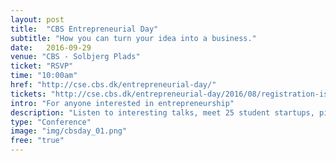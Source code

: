 ```yaml
---
layout: post
title:  "CBS Entrepreneurial Day"
subtitle: "How you can turn your idea into a business."
date:   2016-09-29
venue: "CBS - Solbjerg Plads"
ticket: "RSVP"
time: "10:00am"
href: "http://cse.cbs.dk/entrepreneurial-day/"
tickets: "http://cse.cbs.dk/entrepreneurial-day/2016/08/registration-is-now-open/"
intro: "For anyone interested in entrepreneurship"
description: "Listen to interesting talks, meet 25 student startups, pitch for team members, meet Copenhagen School of Entrepreneurship and hear about entrepreneurial research at CBS. Contact Person & Email: sbm.edu@cbs.dk"
type: "Conference"
image: "img/cbsday_01.png"
free: "true"
---
```

<!-- fill in the URL of your event host page if you haven't enough information for a detail page, so the event link won't point on the detail page at all -->
